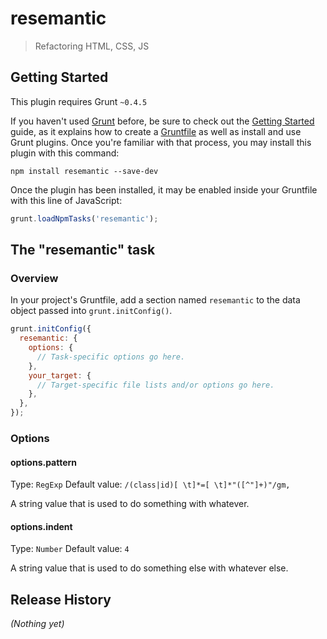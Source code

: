# resemantic

> Refactoring HTML, CSS, JS

## Getting Started
This plugin requires Grunt `~0.4.5`

If you haven't used [Grunt](http://gruntjs.com/) before, be sure to check out the [Getting Started](http://gruntjs.com/getting-started) guide, as it explains how to create a [Gruntfile](http://gruntjs.com/sample-gruntfile) as well as install and use Grunt plugins. Once you're familiar with that process, you may install this plugin with this command:

```shell
npm install resemantic --save-dev
```

Once the plugin has been installed, it may be enabled inside your Gruntfile with this line of JavaScript:

```js
grunt.loadNpmTasks('resemantic');
```

## The "resemantic" task

### Overview
In your project's Gruntfile, add a section named `resemantic` to the data object passed into `grunt.initConfig()`.

```js
grunt.initConfig({
  resemantic: {
    options: {
      // Task-specific options go here.
    },
    your_target: {
      // Target-specific file lists and/or options go here.
    },
  },
});
```

### Options

#### options.pattern
Type: `RegExp`
Default value: `/(class|id)[ \t]*=[ \t]*"([^"]+)"/gm,`

A string value that is used to do something with whatever.

#### options.indent
Type: `Number`
Default value: `4`

A string value that is used to do something else with whatever else.


## Release History
_(Nothing yet)_
